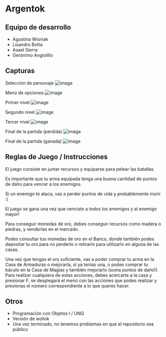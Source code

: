 # Argentok

## Equipo de desarrollo

- Agustina Wisniak
- Lisandro Botta
- Asael Sierra
- Gerónimo Angiolillo

## Capturas

Selección de personaje
![image](https://user-images.githubusercontent.com/85961588/205306356-16bc021e-20b1-41bb-8045-1f0686f130f5.png)

Menú de opciones
![image](https://user-images.githubusercontent.com/85961588/205306447-60d20c34-c735-4c7b-a8d9-5c2fac5142be.png)

Primer nivel
![image](https://user-images.githubusercontent.com/85961588/205306502-42ff1214-3c40-49ec-a284-f8c71ebf1be1.png)

Segundo nivel
![image](https://user-images.githubusercontent.com/85961588/205306557-fad2935a-04c2-4a63-9ced-7aa9bf015f82.png)

Tercer nivel
![image](https://user-images.githubusercontent.com/85961588/205307120-8b99ff18-350c-4182-8ff2-bfb24c967a8d.png)

Final de la partida (perdida)
![image](https://user-images.githubusercontent.com/85961588/205306709-3b60a47f-1893-421e-b478-96de90de2002.png)

Final de la partida (ganada)
![image](https://user-images.githubusercontent.com/85961588/205307509-2881350b-74bc-4c63-a194-ec25c1178577.png)

## Reglas de Juego / Instrucciones
El juego consiste en juntar recursos y equiparse para pelear las batallas.	

Es importante que tu arma equipada tenga una buena cantidad de puntos de daño para vencer a los enemigos.	

Si un enemigo te ataca, vas a perder puntos de vida y probablemente morir :(	

El juego se gana una vez que venciste a todos los enemigos y al enemigo mayor!		

Para conseguir monedas de oro, debes conseguir recursos como madera o piedras, y venderlas en el mercado. 	

Podes consultar tus monedas de oro en el Banco, donde también podes depositar tu oro para no perderlo o retirarlo para utilizarlo en alguna de las casas.

Una vez que tengas el oro suficiente, vas a poder comprar tu arma en la Casa de Armaduras o mejorarla, si ya tenías una, o podes comprar tu báculo en la Casa de Magias y también mejorarlo (suma puntos de daño!). Para realizar cualquiera de estas acciones, debes acercarte a la casa y presionar F, se desplegará el menú con las acciones que podes realizar y presionas el número correspondiente a lo que queres hacer.	


## Otros

- Programación con Objetos I / UNQ
- Versión de wollok
- Una vez terminado, no tenemos problemas en que el repositorio sea público 
